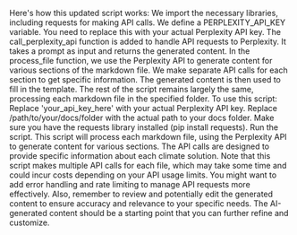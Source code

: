 Here's how this updated script works:
We import the necessary libraries, including requests for making API calls.
We define a PERPLEXITY_API_KEY variable. You need to replace this with your actual Perplexity API key.
The call_perplexity_api function is added to handle API requests to Perplexity. It takes a prompt as input and returns the generated content.
In the process_file function, we use the Perplexity API to generate content for various sections of the markdown file. We make separate API calls for each section to get specific information.
The generated content is then used to fill in the template.
The rest of the script remains largely the same, processing each markdown file in the specified folder.
To use this script:
Replace 'your_api_key_here' with your actual Perplexity API key.
Replace /path/to/your/docs/folder with the actual path to your docs folder.
Make sure you have the requests library installed (pip install requests).
Run the script.
This script will process each markdown file, using the Perplexity API to generate content for various sections. The API calls are designed to provide specific information about each climate solution.
Note that this script makes multiple API calls for each file, which may take some time and could incur costs depending on your API usage limits. You might want to add error handling and rate limiting to manage API requests more effectively.
Also, remember to review and potentially edit the generated content to ensure accuracy and relevance to your specific needs. The AI-generated content should be a starting point that you can further refine and customize.